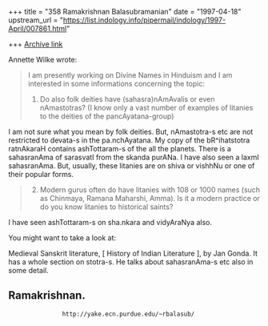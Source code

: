 +++
title = "358 Ramakrishnan Balasubramanian"
date = "1997-04-18"
upstream_url = "https://list.indology.info/pipermail/indology/1997-April/007861.html"

+++
[Archive link](https://list.indology.info/pipermail/indology/1997-April/007861.html)

Annette Wilke wrote:

>I am presently working on Divine Names in Hinduism and I am interested in
some informations concerning the topic:
>
>1) Do also folk deities have (sahasra)nAmAvalis or even nAmastotras? (I
know only a vast number of examples of litanies to the deities of the
pancAyatana-group)

I am not sure what you mean by folk deities. But, nAmastotra-s etc are not
restricted to devata-s in the pa.nchAyatana. My copy of the bR^ihatstotra
ratnAkaraH contains ashTottaram-s of the all the planets. There is a
sahasranAma of sarasvatI from the skanda purANa. I have also seen a laxmI
sahasranAma. But, usually, these litanies are on shiva or vishhNu or one of
their popular forms.

>2) Modern gurus often do have litanies with 108 or 1000 names (such as
Chinmaya, Ramana Maharshi, Amma). Is it a modern practice or do you know
litanies to historical saints?

I have seen ashTottaram-s on sha.nkara and vidyAraNya also.

You might want to take a look at:

Medieval Sanskrit literature, [ History of Indian Literature ], by Jan Gonda.
It has a whole section on stotra-s. He talks about sahasranAma-s etc also in
some detail.

Ramakrishnan.
-- 
                   http://yake.ecn.purdue.edu/~rbalasub/




